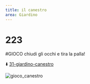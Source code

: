 ```yaml
---
title: il canestro
area: Giardino
---
```

# 223
#GIOCO chiudi gli occhi e tira la palla!

⬇️ [31-giardino-canestro](31-giardino-canestro.md)

![gioco_canestro](gioco_canestro.png)